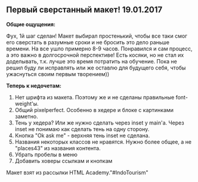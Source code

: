 <h2>Первый сверстанный макет! 19.01.2017</h2>

<b>Общие ощущения:</b>
<p>
Фух, 1й шаг сделан! Макет выбирал простенький, чтобы все таки смог его сверстать в разумные сроки и не бросить это дело раньше времени. На все ушло примерно 8-9 часов. Понравился и сам процесс, а это важно в долгосрочной перспективе! Есть косяки, но не стал их доделывать, т.к. лучше это время потратить на обучение. Пока не решил буду ли исправлять или же оставлю для будущего себя, чтобы ужаснуться своим первым творением)) </p>


<b>Теперь к недочетам:</b>


<ol>
<li>Нет шрифта из макета. Поэтому же и не сделаны правильные font-weight'ы.</li>
<li>Общий pixelperfect. Особенно в хедере и блоке с картинками заметно.</li>
<li>Тень у хедера? Или же нужно сделать через inset у main'a. Через inset не понимаю как сделать тень на одну сторону.</li>
<li>Кнопка "Ok ask me" - верхняя тень inset не сделана.</li>
<li>Названия некоторых классов не нравятся. Нужно более общее, а не "places43" из названия контента.</li>
<li>Убрать пробелы в меню</li>
<li>Добавить ховеры ссылкам и кнопкам</li>
</ol>

Макет взят из рассылки HTML Academy."#IndoTourism" 
